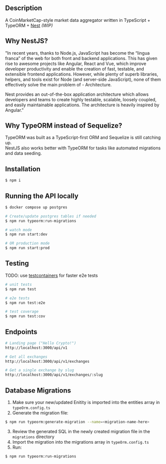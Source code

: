 ## Description
A CoinMarketCap-style market data aggregator written in TypeScript + TypeORM + [Nest](https://github.com/nestjs/nest) _(WIP)_

## Why NestJS?
"In recent years, thanks to Node.js, JavaScript has become the “lingua franca” of the web for both front and backend applications. This has given rise to awesome projects like Angular, React and Vue, which improve developer productivity and enable the creation of fast, testable, and extensible frontend applications. However, while plenty of superb libraries, helpers, and tools exist for Node (and server-side JavaScript), none of them effectively solve the main problem of - Architecture.

Nest provides an out-of-the-box application architecture which allows developers and teams to create highly testable, scalable, loosely coupled, and easily maintainable applications. The architecture is heavily inspired by Angular."

## Why TypeORM instead of Sequelize?
TypeORM was built as a TypeScript-first ORM and Sequelize is still catching up.  
NestJS also works better with TypeORM for tasks like automated migrations and data seeding.

## Installation

```bash
$ npm i
```

## Running the API locally

```bash
$ docker compose up postgres

# Create/update postgres tables if needed
$ npm run typeorm:run-migrations

# watch mode
$ npm run start:dev

# OR production mode
$ npm run start:prod
```

## Testing
TODO: use [testcontainers](https://node.testcontainers.org/) for faster e2e tests  

```bash
# unit tests
$ npm run test

# e2e tests
$ npm run test:e2e

# test coverage
$ npm run test:cov
```

## Endpoints

```bash
# Landing page ("Hello Crypto!")
http://localhost:3000/api/v1

# Get all exchanges
http://localhost:3000/api/v1/exchanges

# Get a single exchange by slug
http://localhost:3000/api/v1/exchanges/:slug
```


## Database Migrations  
1. Make sure your new/updated Enitity is imported into the entities array in `typeOrm.config.ts`  
2. Generate the migration file:
```bash
$ npm run typeorm:generate-migration --name=<migration-name-here>
```
3. Review the generated SQL in the newly created migration file in the `migrations` directory
4. Import the migration into the migrations array in `typeOrm.config.ts`
5. Run:
```bash
$ npm run typeorm:run-migrations
```

